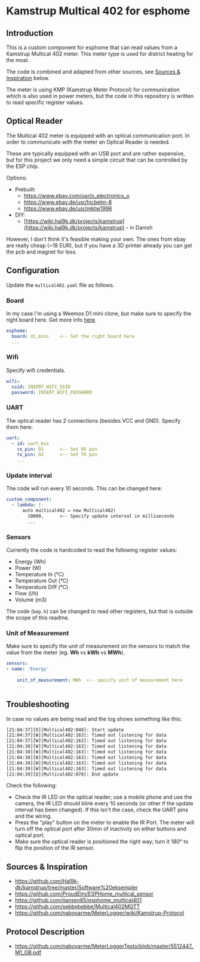 # Kamstrup Multical 402 for esphome

## Introduction

This is a custom component for esphome that can read values from a Kamstrup Multical 402 meter. This meter type is used for district heating for the most.

The code is combined and adapted from other sources, see [Sources & Inspiration](#sources--inspiration) below.

The meter is using KMP (Kamstrup Meter Protocol) for communication which is also used in power meters, but the code in this repository is written to read specific register values.

## Optical Reader

The Multical 402 meter is equipped with an optical communication port. In order to communicate with the meter an Optical Reader is needed.

These are typically equipped with an USB port and are rather expensive, but for this project we only need a simple circuit that can be controlled by the ESP chip.

Options:

- Prebuilt:
  - https://www.ebay.com/usr/o_electronics_o
  - https://www.ebay.de/usr/hicbelm-8
  - https://www.ebay.de/usr/mktw1996
- DIY:
  - [https://wiki.hal9k.dk/projects/kamstrup](https://wiki.hal9k.dk/projects/kamstrup) - in Danish

However, I don't think it's feasible making your own. The ones from ebay are really cheap (~18 EUR), but if you have a 3D printer already you can get the pcb and magnet for less.

## Configuration

Update the `multical402.yaml` file as follows.

### Board

In my case I'm using a Weemos D1 mini clone, but make sure to specify the right board here. Get more info [here](https://esphome.io/components/esp8266.html).

```yaml
esphome:
  board: d1_mini    <-- Set the right board here
  ...
```

### Wifi

Specify wifi credentials.

```yaml
wifi:
  ssid: INSERT_WIFI_SSID
  password: INSERT_WIFI_PASSWORD
```

### UART

The optical reader has 2 connections (besides VCC and GND). Specify them here:

```yaml
uart:
  - id: uart_bus
    rx_pin: D1      <-- Set RX pin
    tx_pin: D2      <-- Set TX pin
    ...
```

### Update interval

The code will run every 10 seconds. This can be changed here:

```yaml
custom_component:
  - lambda: |-
      auto multical402 = new Multical402(
        10000,      <-- Specify update interval in milliseconds
        ...
```

### Sensors

Currently the code is hardcoded to read the following register values:

- Energy (Wh)
- Power (W)
- Temperature In (°C)
- Temperature Out (°C)
- Temperature Diff (°C)
- Flow (l/h)
- Volume (m3)

The code (`kmp.h`) can be changed to read other registers, but that is outside the scope of this readme.

### Unit of Measurement

Make sure to specify the unit of measurement on the sensors to match the value from the meter (eg. **Wh** vs **kWh** vs **MWh**).

```yaml
sensors:
- name: 'Energy'
    ...
    unit_of_measurement: MWh  <-- specify unit of measurement here
    ...
```

## Troubleshooting

In case no values are being read and the log shows something like this:

```sh
[21:04:37][D][Multical402:048]: Start update
[21:04:37][W][Multical402:163]: Timed out listening for data
[21:04:37][W][Multical402:163]: Timed out listening for data
[21:04:38][W][Multical402:163]: Timed out listening for data
[21:04:38][W][Multical402:163]: Timed out listening for data
[21:04:38][W][Multical402:163]: Timed out listening for data
[21:04:39][W][Multical402:163]: Timed out listening for data
[21:04:39][W][Multical402:163]: Timed out listening for data
[21:04:39][D][Multical402:078]: End update
```

Check the following:

- Check the IR LED on the optical reader; use a mobile phone and use the camera, the IR LED should blink every 10 seconds (or other if the update interval has been changed). If this isn't the case, check the UART pins and the wiring.
- Press the "play" button on the meter to enable the IR Port. The meter will turn off the optical port after 30min of inactivity on either buttons and optical port.
- Make sure the optical reader is positioned the right way; turn it 180° to flip the position of the IR sensor.

## Sources & Inspiration

- https://github.com/Hal9k-dk/kamstrup/tree/master/Software%20eksempler
- https://github.com/ProudElm/ESPHome_multical_sensor
- https://github.com/jjansen85/esphome_multical401
- https://github.com/sebbebebbe/Multical402MQTT
- https://github.com/nabovarme/MeterLogger/wiki/Kamstrup-Protocol

## Protocol Description

- https://github.com/nabovarme/MeterLoggerTesto/blob/master/5512447_M1_GB.pdf
